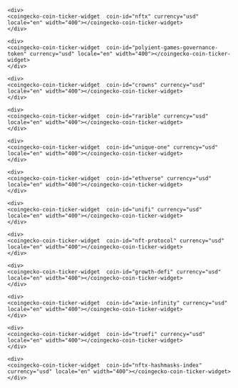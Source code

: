 <!DOCTYPE html>
<html>
<head>
<style>

.flex-container {
  display: flex;
  background-color: Black;
}
.flex-container > div {
  margin: 25px;
  padding: 10px;
}

</style>
</head>

<body>


<!-- TradingView Widget BEGIN -->
<div class="tradingview-widget-container">
  <div class="tradingview-widget-container__widget"></div>
  <script type="text/javascript" src="https://s3.tradingview.com/external-embedding/embed-widget-ticker-tape.js" async>
  {
  "symbols": [
    {
      "description": "DJIA",
      "proName": "AMEX:DIA"
    },
    {
      "description": "S&P 500",
      "proName": "AMEX:SPY"
    },
    {
      "description": "NASDAQ",
      "proName": "NASDAQ:NDAQ"
    },
    {
      "description": "SILVER",
      "proName": "TVC:SILVER"
    },
    {
      "description": "GOLD",
      "proName": "TVC:GOLD"
    },
    {
      "description": "OIL",
      "proName": "TVC:USOIL"
    },
    {
      "description": "TESLA",
      "proName": "NASDAQ:TSLA"
    },
    {
      "description": "DOLLAR INDEX",
      "proName": "INDEX:DXY"
    },
    {
      "description": "UVXY (VIX)",
      "proName": "AMEX:UVXY"
    }
  ],
  "colorTheme": "dark",
  "isTransparent": false,
  "displayMode": "adaptive",
  "locale": "en"
}
  </script>
</div>
<!-- TradingView Widget END -->




<script src="https://widgets.coingecko.com/coingecko-coin-price-marquee-widget.js"></script>

<coingecko-coin-price-marquee-widget  coin-ids="bitcoin,ethereum,cardano,polkadot,litecoin,chainlink,dogecoin,uniswap,the-graph" currency="usd" background-color="#d6d6d6" locale="en"></coingecko-coin-price-marquee-widget>

<script src="https://widgets.coingecko.com/coingecko-coin-ticker-widget.js"></script>




<div class="flex-container">
	<div>
	<coingecko-coin-ticker-widget  coin-id="ethart" currency="usd" locale="en" width="400"></coingecko-coin-ticker-widget>
	</div>

	<div>
	<coingecko-coin-ticker-widget  coin-id="nftx" currency="usd" locale="en" width="400"></coingecko-coin-ticker-widget>
	</div>

	<div>
	<coingecko-coin-ticker-widget  coin-id="polyient-games-governance-token" currency="usd" locale="en" width="400"></coingecko-coin-ticker-widget>
	</div>

	<div>
	<coingecko-coin-ticker-widget  coin-id="crowns" currency="usd" locale="en" width="400"></coingecko-coin-ticker-widget>
	</div>
</div>




<div class="flex-container">
	<div>
	<coingecko-coin-ticker-widget  coin-id="nftlootbox" currency="usd" locale="en" width="400"></coingecko-coin-ticker-widget>
	</div>

	<div>
	<coingecko-coin-ticker-widget  coin-id="rarible" currency="usd" locale="en" width="400"></coingecko-coin-ticker-widget>
	</div>

	<div>
	<coingecko-coin-ticker-widget  coin-id="unique-one" currency="usd" locale="en" width="400"></coingecko-coin-ticker-widget>
	</div>

	<div>
	<coingecko-coin-ticker-widget  coin-id="ethverse" currency="usd" locale="en" width="400"></coingecko-coin-ticker-widget>
	</div>
</div>




<div class="flex-container">
	<div>
	<coingecko-coin-ticker-widget  coin-id="aavegotchi" currency="usd" locale="en" width="400"></coingecko-coin-ticker-widget>
	</div>

	<div>
	<coingecko-coin-ticker-widget  coin-id="unifi" currency="usd" locale="en" width="400"></coingecko-coin-ticker-widget>
	</div>

	<div>
	<coingecko-coin-ticker-widget  coin-id="nft-protocol" currency="usd" locale="en" width="400"></coingecko-coin-ticker-widget>
	</div>

	<div>
	<coingecko-coin-ticker-widget  coin-id="growth-defi" currency="usd" locale="en" width="400"></coingecko-coin-ticker-widget>
	</div>
</div>




<div class="flex-container">
	<div>
	<coingecko-coin-ticker-widget  coin-id="the-sandbox" currency="usd" locale="en" width="400"></coingecko-coin-ticker-widget>
	</div>

	<div>
	<coingecko-coin-ticker-widget  coin-id="axie-infinity" currency="usd" locale="en" width="400"></coingecko-coin-ticker-widget>
	</div>

	<div>
	<coingecko-coin-ticker-widget  coin-id="truefi" currency="usd" locale="en" width="400"></coingecko-coin-ticker-widget>
	</div>

	<div>
	<coingecko-coin-ticker-widget  coin-id="nftx-hashmasks-index" currency="usd" locale="en" width="400"></coingecko-coin-ticker-widget>
	</div>
</div>




<div class="flex-container">
<div>
<a class="twitter-timeline" data-width="920" data-height="460" data-dnt="true" data-theme="dark" href="https://twitter.com/CoinbasePro?ref_src=twsrc%5Etfw"></a> <script async src="https://platform.twitter.com/widgets.js" charset="utf-8"></script>
</div>

<div>
<a class="twitter-timeline" data-width="920" data-height="460" data-dnt="true" data-theme="dark" href="https://twitter.com/coinbase?ref_src=twsrc%5Etfw"></a> <script async src="https://platform.twitter.com/widgets.js" charset="utf-8"></script>
</div>
<!-- <embed type="text/html" src="https://coinstats.app/p/KsaV2P" width="1891" height="1080"> -->




</body>
</html>
